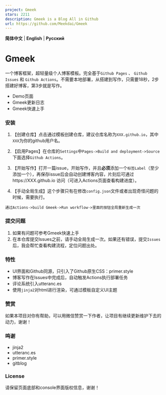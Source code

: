 ```yaml
---
project: Gmeek
stars: 2211
description: Gmeek is a Blog All in Github
url: https://github.com/Meekdai/Gmeek
---
```


**简体中文** | **English** | **Русский**

Gmeek
=====

一个博客框架，超轻量级个人博客模板。完全基于`Github Pages` 、 `Github Issues` 和 `Github Actions`。不需要本地部署，从搭建到写作，只需要18秒，2步搭建好博客，第3步就是写作。

-   Demo页面
-   Gmeek更新日志
-   Gmeek快速上手

### 安装

1.  【创建仓库】点击通过模板创建仓库，建议仓库名称为`XXX.github.io`，其中`XXX`为你的github用户名。
    
2.  【启用Pages】在仓库的`Settings`中`Pages->Build and deployment->Source`下面选择`Github Actions`。
    
3.  【开始写作】打开一篇issue，开始写作，并且**必须**添加一个`标签Label`（至少添加一个），再保存issue后会自动创建博客内容，片刻后可通过https://XXX.github.io 访问（可进入Actions页面查看构建进度）。
    
4.  【手动全局生成】这个步骤只有在修改`config.json`文件或者出现奇怪问题的时候，需要执行。
    

```
通过Actions->build Gmeek->Run workflow->里面的按钮全局重新生成一次
```

### 提交问题

1.  如果有问题可参考Gmeek快速上手
2.  在本仓库提交Issues之前，请手动全局生成一次。如果还有错误，提交`Issues`后，我会帮忙查看构建流程，定位问题出处。

### 特性

-   UI界面和Github同源，只引入了Github原生CSS：primer.style
-   博客写作在Issues中完成后，自动触发Actions执行部署任务
-   评论系统引入utteranc.es
-   使用`jinja2`对html进行渲染，可通过模板自定义UI主题

### 赞赏

如果本项目对你有帮助，可以用微信赞赏一下作者，让项目有继续更新维护下去的动力，谢谢！

### 鸣谢

-   jinja2
-   utteranc.es
-   primer.style
-   gitblog

### License

请保留页面底部和console界面版权信息，谢谢！
